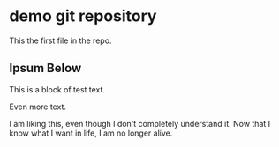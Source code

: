 # demo git repository

This the first file in the repo.

## Ipsum Below

This is a block of test text.

Even more text.

I am liking this, even though I don't completely understand it.  Now that I know what I want in life, I am no longer alive.

